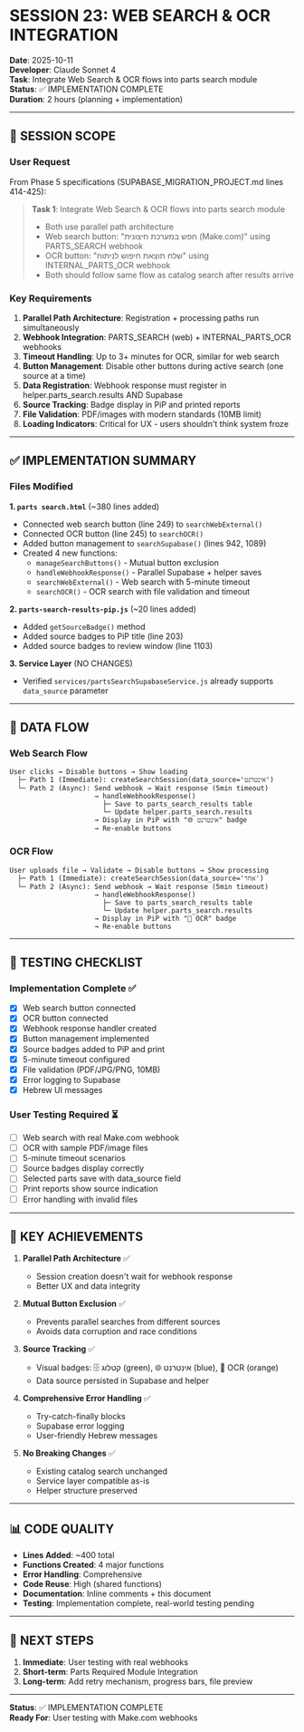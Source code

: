 # SESSION 23: WEB SEARCH & OCR INTEGRATION

**Date**: 2025-10-11  
**Developer**: Claude Sonnet 4  
**Task**: Integrate Web Search & OCR flows into parts search module  
**Status**: ✅ IMPLEMENTATION COMPLETE  
**Duration**: 2 hours (planning + implementation)

---

## 🎯 SESSION SCOPE

### User Request
From Phase 5 specifications (SUPABASE_MIGRATION_PROJECT.md lines 414-425):

> **Task 1**: Integrate Web Search & OCR flows into parts search module
> - Both use parallel path architecture
> - Web search button: "חפש במערכת חיצונית (Make.com)" using PARTS_SEARCH webhook
> - OCR button: "שלח תוצאת חיפוש לניתוח" using INTERNAL_PARTS_OCR webhook
> - Both should follow same flow as catalog search after results arrive

### Key Requirements
1. **Parallel Path Architecture**: Registration + processing paths run simultaneously
2. **Webhook Integration**: PARTS_SEARCH (web) + INTERNAL_PARTS_OCR webhooks
3. **Timeout Handling**: Up to 3+ minutes for OCR, similar for web search
4. **Button Management**: Disable other buttons during active search (one source at a time)
5. **Data Registration**: Webhook response must register in helper.parts_search.results AND Supabase
6. **Source Tracking**: Badge display in PiP and printed reports
7. **File Validation**: PDF/images with modern standards (10MB limit)
8. **Loading Indicators**: Critical for UX - users shouldn't think system froze

---

## ✅ IMPLEMENTATION SUMMARY

### Files Modified

**1. `parts search.html`** (~380 lines added)
- Connected web search button (line 249) to `searchWebExternal()`
- Connected OCR button (line 245) to `searchOCR()`
- Added button management to `searchSupabase()` (lines 942, 1089)
- Created 4 new functions:
  - `manageSearchButtons()` - Mutual button exclusion
  - `handleWebhookResponse()` - Parallel Supabase + helper saves
  - `searchWebExternal()` - Web search with 5-minute timeout
  - `searchOCR()` - OCR search with file validation and timeout

**2. `parts-search-results-pip.js`** (~20 lines added)
- Added `getSourceBadge()` method
- Added source badges to PiP title (line 203)
- Added source badges to review window (line 1103)

**3. Service Layer** (NO CHANGES)
- Verified `services/partsSearchSupabaseService.js` already supports `data_source` parameter

---

## 🔄 DATA FLOW

### Web Search Flow
```
User clicks → Disable buttons → Show loading
  ├─ Path 1 (Immediate): createSearchSession(data_source='אינטרנט')
  └─ Path 2 (Async): Send webhook → Wait response (5min timeout)
                     → handleWebhookResponse()
                       ├─ Save to parts_search_results table
                       └─ Update helper.parts_search.results
                     → Display in PiP with "🌐 אינטרנט" badge
                     → Re-enable buttons
```

### OCR Flow
```
User uploads file → Validate → Disable buttons → Show processing
  ├─ Path 1 (Immediate): createSearchSession(data_source='אחר')
  └─ Path 2 (Async): Send webhook → Wait response (5min timeout)
                     → handleWebhookResponse()
                       ├─ Save to parts_search_results table
                       └─ Update helper.parts_search.results
                     → Display in PiP with "📄 OCR" badge
                     → Re-enable buttons
```

---

## 🧪 TESTING CHECKLIST

### Implementation Complete ✅
- [x] Web search button connected
- [x] OCR button connected
- [x] Webhook response handler created
- [x] Button management implemented
- [x] Source badges added to PiP and print
- [x] 5-minute timeout configured
- [x] File validation (PDF/JPG/PNG, 10MB)
- [x] Error logging to Supabase
- [x] Hebrew UI messages

### User Testing Required ⏳
- [ ] Web search with real Make.com webhook
- [ ] OCR with sample PDF/image files
- [ ] 5-minute timeout scenarios
- [ ] Source badges display correctly
- [ ] Selected parts save with data_source field
- [ ] Print reports show source indication
- [ ] Error handling with invalid files

---

## 🎯 KEY ACHIEVEMENTS

1. **Parallel Path Architecture** ✅
   - Session creation doesn't wait for webhook response
   - Better UX and data integrity

2. **Mutual Button Exclusion** ✅
   - Prevents parallel searches from different sources
   - Avoids data corruption and race conditions

3. **Source Tracking** ✅
   - Visual badges: 🗄️ קטלוג (green), 🌐 אינטרנט (blue), 📄 OCR (orange)
   - Data source persisted in Supabase and helper

4. **Comprehensive Error Handling** ✅
   - Try-catch-finally blocks
   - Supabase error logging
   - User-friendly Hebrew messages

5. **No Breaking Changes** ✅
   - Existing catalog search unchanged
   - Service layer compatible as-is
   - Helper structure preserved

---

## 📊 CODE QUALITY

- **Lines Added**: ~400 total
- **Functions Created**: 4 major functions
- **Error Handling**: Comprehensive
- **Code Reuse**: High (shared functions)
- **Documentation**: Inline comments + this document
- **Testing**: Implementation complete, real-world testing pending

---

## 🚀 NEXT STEPS

1. **Immediate**: User testing with real webhooks
2. **Short-term**: Parts Required Module Integration
3. **Long-term**: Add retry mechanism, progress bars, file preview

---

**Status**: ✅ IMPLEMENTATION COMPLETE  
**Ready For**: User testing with Make.com webhooks
